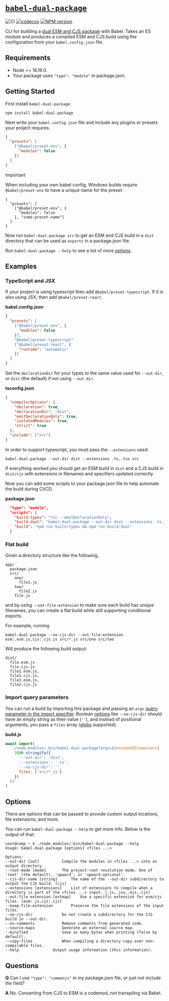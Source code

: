 # [`babel-dual-package`](https://www.npmjs.com/package/babel-dual-package)

![CI](https://github.com/morganney/babel-dual-package/actions/workflows/ci.yml/badge.svg)
[![codecov](https://codecov.io/gh/morganney/babel-dual-package/branch/main/graph/badge.svg?token=M76U9KTGAU)](https://codecov.io/gh/morganney/babel-dual-package)
[![NPM version](https://img.shields.io/npm/v/babel-dual-package.svg)](https://www.npmjs.com/package/babel-dual-package)

CLI for building a [dual ESM and CJS package](https://nodejs.org/api/packages.html#dual-commonjses-module-packages) with Babel. Takes an ES module and produces a compiled ESM and CJS build using the configuration from your `babel.config.json` file.

## Requirements

* Node >= 16.19.0.
* Your package uses `"type": "module"` in package.json.

## Getting Started

First install `babel-dual-package`:

```console
npm install babel-dual-package
```

Next write your `babel.config.json` file and include any plugins or presets your project requires.

```json
{
  "presets": [
    ["@babel/preset-env", {
      "modules": false
    }]
  ]
}
```

> [!IMPORTANT]  
> When including your own babel config, Windows builds require `@babel/preset-env` to have a unique name for the preset.
> ```
> {
>   "presets": [
>     ["@babel/preset-env", {
>       "modules": false
>     }, "some-preset-name"]
>   ]
> }


Now run `babel-dual-package src` to get an ESM and CJS build in a `dist` directory that can be used as `exports` in a package.json file.

Run `babel-dual-package --help` to see a list of more [options](#options).

## Examples

### TypeScript and JSX

If your project is using typescript then add `@babel/preset-typescript`. If it is also using JSX, then add `@babel/preset-react`.

**babel.config.json**
```json
{
  "presets": [
    ["@babel/preset-env", {
      "modules": false
    }],
    "@babel/preset-typescript"
    ["@babel/preset-react", {
      "runtime": "automatic"
    }]
  ]
}
```

Set the `declarationDir` for your types to the same value used for `--out-dir`, or `dist` (the default) if not using `--out-dir`.

**tsconfig.json**
```json
{
  "compilerOptions": {
    "declaration": true,
    "declarationDir": "dist",
    "emitDeclarationOnly": true,
    "isolatedModules": true,
    "strict": true
  },
  "include": ["src"]
}
```

In order to support typescript, you must pass the `--extensions` used:

```console
babel-dual-package --out-dir dist --extensions .ts,.tsx src
```

If everything worked you should get an ESM build in `dist` and a CJS build in `dist/cjs` with extensions in filenames and specifiers updated correctly.

Now you can add some scripts to your package.json file to help automate the build during CI/CD.

**package.json**
```json
  "type": "module",
  "scripts": {
    "build:types": "tsc --emitDeclarationOnly",
    "build:dual": "babel-dual-package --out-dir dist --extensions .ts,.tsx src",
    "build": "npm run build:types && npm run build:dual"
  }
```

### Flat build

Given a directory structure like the following,

```
app/
  package.json
  src/
    one/
      file1.js
    two/
      file2.js
    file.js
```

and by using `--out-file-extension` to make sure each build has unique filenames, you can create a flat build while still supporting conditional exports.

For example, running

```console
babel-dual-package --no-cjs-dir --out-file-extension esm:.esm.js,cjs:.cjs.js src/*.js src/one src/two
```

Will produce the following build output:

```
dist/
  file.esm.js
  file.cjs.js
  file1.esm.js,
  file1.cjs.js,
  file2.esm.js,
  file2.cjs.js
```

### Import query parameters

You can run a build by importing this package and passing an `args` [query parameter in the import specifier](https://developer.mozilla.org/en-US/docs/Web/JavaScript/Reference/Operators/import.meta#passing_query_parameters). Boolean [options](#options) like `--no-cjs-dir` should have an empty string as their value (`''`), and instead of positional arguments, you pass a `files` array ([globs](https://github.com/isaacs/node-glob) supported).

**build.js**
```js
await import(
  `./node_modules/.bin/babel-dual-package?args=${encodeURIComponent(
    JSON.stringify({
      '--out-dir': 'dist',
      '--extensions': '.ts',
      '--no-cjs-dir': '',
      files: ['src/*.js']
    })
  )}`
)
```

## Options

There are options that can be passed to provide custom output locations, file extensions, and more.

You can run `babel-dual-package --help` to get more info. Below is the output of that:

```console
user@comp ~ $ ./node_modules/.bin/babel-dual-package --help
Usage: babel-dual-package [options] <files ...>

Options:
--out-dir [out] 		 Compile the modules in <files ...> into an output directory.
--root-mode [mode] 		 The project-root resolution mode. One of 'root' (the default), 'upward', or 'upward-optional'.
--cjs-dir-name [string] 	 The name of the --out-dir subdirectory to output the CJS build. [cjs]
--extensions [extensions] 	 List of extensions to compile when a directory is part of the <files ...> input. [.js,.jsx,.mjs,.cjs]
--out-file-extension [extmap] 	 Use a specific extension for esm/cjs files. [esm:.js,cjs:.cjs]
--keep-file-extension 		 Preserve the file extensions of the input files.
--no-cjs-dir 			 Do not create a subdirectory for the CJS build in --out-dir.
--no-comments 			 Remove comments from generated code.
--source-maps 			 Generate an external source map.
--minified  			 Save as many bytes when printing (false by default).
--copy-files 			 When compiling a directory copy over non-compilable files.
--help 				 Output usage information (this information).
```

## Questions

**Q** Can I use `"type": "commonjs"` in my package.json file, or just not include the field?

**A** No. Converting from CJS to ESM is a codemod, not transpiling via Babel.
